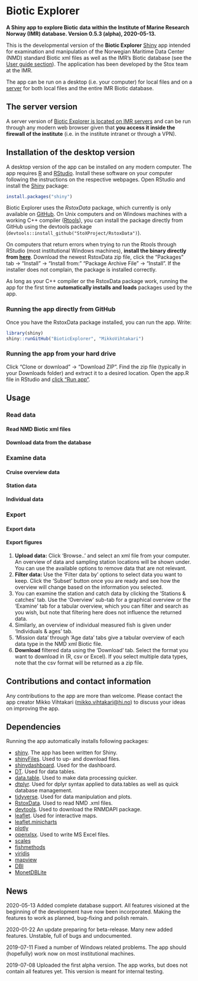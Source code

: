 
# Biotic Explorer

**A Shiny app to explore Biotic data within the Institute of Marine
Research Norway (IMR) database. Version 0.5.3 (alpha), 2020-05-13.**

This is the developmental version of the **Biotic Explorer**
[Shiny](https://shiny.rstudio.com/) app intended for examination and
manipulation of the Norwegian Maritime Data Center (NMD) standard Biotic
xml files as well as the IMR’s Biotic database (see the [User guide
section](#usage)). The application has been developed by the Stox team
at the IMR.

<!-- The official, stable, version of the app can be found from their [GitHub site](https://github.com/StoXProject).  -->

The app can be run on a desktop (i.e. your computer) for local files and
on a [server](http://astarte.imr.no/shiny) for both local files and the
entire IMR Biotic database.

## The server version

A server version of [Biotic Explorer is located on IMR
servers](http://astarte.imr.no/shiny/) and can be run through any modern
web browser given that **you access it inside the firewall of the
institute** (i.e. in the institute intranet or through a VPN).

## Installation of the desktop version

A desktop version of the app can be installed on any modern computer.
The app requires [R](https://www.r-project.org/) and
[RStudio](https://www.rstudio.com/). Install these software on your
computer following the instructions on the respective webpages. Open
RStudio and install the [Shiny](https://shiny.rstudio.com/) package:

``` r
install.packages("shiny")
```

Biotic Explorer uses the *RstoxData* package, which currently is only
available on
[GitHub](https://github.com/StoXProject/RstoxData/releases). On Unix
computers and on Windows machines with a working C++ compiler
([Rtools](https://cran.r-project.org/bin/windows/Rtools/)), you can
install the package directly from GitHub using the devtools package
(`devtools::install_github("StoXProject/RstoxData")`).

On computers that return errors when trying to run the Rtools through
RStudio (most institutional Windows machines), **install the binary
directly from
[here](https://github.com/StoXProject/RstoxData/releases)**. Download
the newest RstoxData zip file, click the “Packages” tab -\> “Install”
-\> “Install from:” “Package Archive File” -\> “Install”. If the
installer does not complain, the package is installed correctly.

As long as your C++ compiler or the RstoxData package work, running the
app for the first time **automatically installs and loads** packages
used by the app.

### Running the app directly from GitHub

Once you have the RstoxData package installed, you can run the app.
Write:

``` r
library(shiny)
shiny::runGitHub("BioticExplorer", "MikkoVihtakari")
```

### Running the app from your hard drive

Click “Clone or download” -\> “Download ZIP”. Find the zip file
(typically in your Downloads folder) and extract it to a desired
location. Open the app.R file in RStudio and [click “Run
app”](https://shiny.rstudio.com/tutorial/written-tutorial/lesson1/).

## Usage

### Read data

#### Read NMD Biotic xml files

#### Download data from the database

### Examine data

#### Cruise overview data

#### Station data

#### Individual data

### Export

#### Export data

#### Export figures

1.  **Upload data:** Click ‘Browse..’ and select an xml file from your
    computer. An overview of data and sampling station locations will be
    shown under. You can use the available options to remove data that
    are not relevant.
2.  **Filter data:** Use the ‘Filter data by’ options to select data you
    want to keep. Click the ‘Subset’ button once you are ready and see
    how the overview will change based on the information you selected.
3.  You can examine the station and catch data by clicking the ‘Stations
    & catches’ tab. Use the ‘Overview’ sub-tab for a graphical overview
    or the ‘Examine’ tab for a tabular overview, which you can filter
    and search as you wish, but note that filtering here does not
    influence the returned data.
4.  Similarly, an overview of individual measured fish is given under
    ‘Individuals & ages’ tab.
5.  ‘Mission data’ through ‘Age data’ tabs give a tabular overview of
    each data type in the NMD xml Biotic file.
6.  **Download** filtered data using the ‘Download’ tab. Select the
    format you want to download in (R, csv or Excel). If you select
    multiple data types, note that the csv format will be returned as a
    zip file.

## Contributions and contact information

Any contributions to the app are more than welcome. Please contact the
app creator Mikko Vihtakari (<mikko.vihtakari@hi.no>) to discuss your
ideas on improving the app.

## Dependencies

Running the app automatically installs following packages:

  - [shiny](). The app has been written for Shiny.
  - [shinyFiles](https://cran.r-project.org/web/packages/shinyFiles/index.html).
    Used to up- and download files.  
  - [shinydashboard](https://cran.r-project.org/web/packages/shinydashboard/index.html).
    Used for the dashboard.
  - [DT](https://cran.r-project.org/web/packages/%20DT/index.html). Used
    for data tables.
  - [data.table](). Used to make data processing quicker.
  - [dtplyr](). Used for dplyr syntax applied to data.tables as well as
    quick database management.
  - [tidyverse](https://cran.r-project.org/web/packages/tidyverse/index.html).
    Used for data manipulation and plots.
  - [RstoxData](https://github.com/StoXProject/RstoxData). Used to read
    NMD .xml files.
  - [devtools](https://cran.r-project.org/web/packages/devtools/index.html).
    Used to download the RNMDAPI package.
  - [leaflet](https://cran.r-project.org/web/packages/leaflet/index.html).
    Used for interactive maps.
  - [leaflet.minicharts]()
  - [plotly]()
  - [openxlsx](https://cran.r-project.org/web/packages/openxlsx/index.html).
    Used to write MS Excel files.
  - [scales]()
  - [fishmethods]()
  - [viridis]()
  - [mapview]()
  - [DBI]()
  - [MonetDBLite]()

## News

2020-05-13 Added complete database support. All features visioned at the
beginning of the development have now been incorporated. Making the
features to work as planned, bug-fixing and polish remain.

2020-01-22 An update preparing for beta-release. Many new added
features. Unstable, full of bugs and undocumented.

2019-07-11 Fixed a number of Windows related problems. The app should
(hopefully) work now on most institutional machines.

2019-07-08 Uploaded the first alpha version. The app works, but does not
contain all features yet. This version is meant for internal testing.
